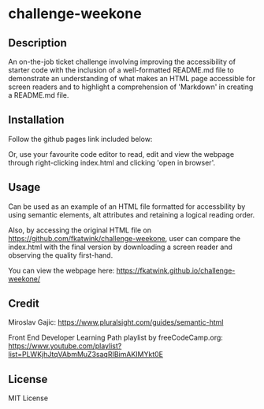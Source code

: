 # challenge-weekone

## Description

An on-the-job ticket challenge involving improving the accessibility of starter code with the inclusion of a well-formatted README.md file to demonstrate an understanding of what makes an HTML page accessible for screen readers and to highlight a comprehension of 'Markdown' in creating a README.md file.

## Installation

Follow the github pages link included below:


Or, use your favourite code editor to read, edit and view the webpage through right-clicking index.html and clicking 'open in browser'.

## Usage

Can be used as an example of an HTML file formatted for accessbility by using semantic elements, alt attributes and retaining a logical reading order.

Also, by accessing the original HTML file on https://github.com/fkatwink/challenge-weekone, user can compare the index.html with the final version by downloading a screen reader and observing the quality first-hand.

You can view the webpage here: https://fkatwink.github.io/challenge-weekone/

## Credit

Miroslav Gajic: https://www.pluralsight.com/guides/semantic-html

Front End Developer Learning Path playlist by freeCodeCamp.org: https://www.youtube.com/playlist?list=PLWKjhJtqVAbmMuZ3saqRIBimAKIMYkt0E 

## License 

MIT License 


